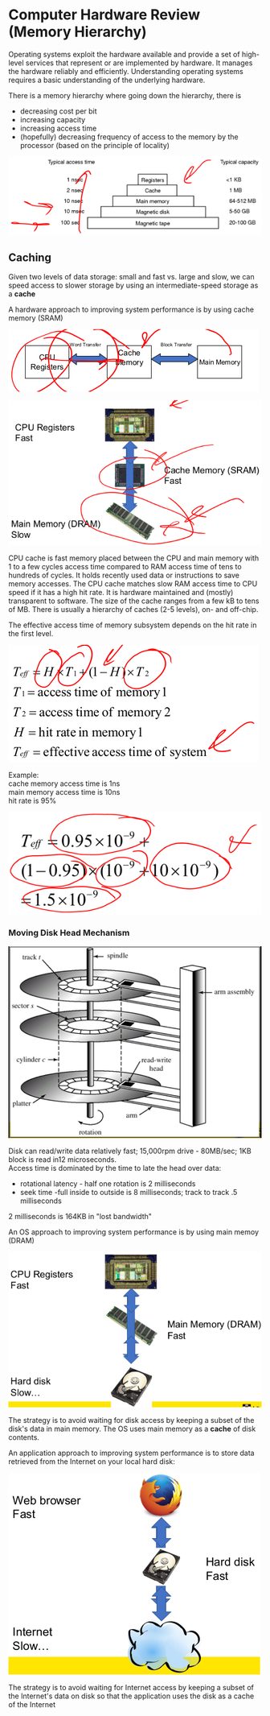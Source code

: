 # Computer Hardware Review (Memory Hierarchy)

Operating systems exploit the hardware available and provide a set of high-level services that represent or are implemented by hardware. It manages the hardware reliably and efficiently. Understanding operating systems requires a basic understanding of the underlying hardware.

There is a memory hierarchy where going down the hierarchy, there is

* decreasing cost per bit
* increasing capacity
* increasing access time
* (hopefully) decreasing frequency of access to the memory by the processor (based on the principle of locality)

![Memory hierarchy](imgs/7-4_memory-heirarchy.png)

## Caching

Given two levels of data storage: small and fast vs. large and slow, we can speed access to slower storage by using an intermediate-speed storage as a **cache**

A hardware approach to improving system performance is by using cache memory (SRAM)

![caching](imgs/7-6_caching.png)

![cpu cache](imgs/7-7_cpu-cache.png)

CPU cache is fast memory placed between the CPU and main memory with 1 to a few cycles access time compared to RAM access time of tens to hundreds of cycles. It holds recently used data or instructions to save memory accesses. The CPU cache matches slow RAM access time to CPU speed if it has a high hit rate. It is hardware maintained and (mostly) transparent to software. The size of the cache ranges from a few kB to tens of MB. There is usually a hierarchy of caches (2-5 levels), on- and off-chip.

The effective access time of memory subsystem depends on the hit rate in the first level.

![effective access time](imgs/7-9_effective-access-time.png)

Example:  
cache memory access time is 1ns  
main memory access time is 10ns  
hit rate is 95%

![effective access time example](imgs/7-10_access-time-example.png)

### Moving Disk Head Mechanism

![Moving disk head diagram](imgs/7-11_moving-disk-head-mechanism.png)

Disk can read/write data relatively fast; 15,000rpm drive - 80MB/sec; 1KB block is read in12 microseconds.  
Access time is dominated by the time to late the head over data:

* rotational latency - half one rotation is 2 milliseconds
* seek time -full inside to outside is 8 milliseconds; track to track .5 milliseconds

2 milliseconds is 164KB in "lost bandwidth"

An OS approach to improving system performance is by using main memoy (DRAM)

![DRMA](imgs/7-13_DRAM.png)

The strategy is to avoid waiting for disk access by keeping a subset of the disk's data in main memory. The OS uses main memory as a **cache** of disk contents.

An application approach to improving system performance is to store data retrieved from the Internet on your local hard disk:

![Improving application performace](imgs/7-15_internet-hard-disk.png)

The strategy is to avoid waiting for Internet access by keeping a subset  of the Internet's data on disk so that the application uses the disk as a cache of the Internet
